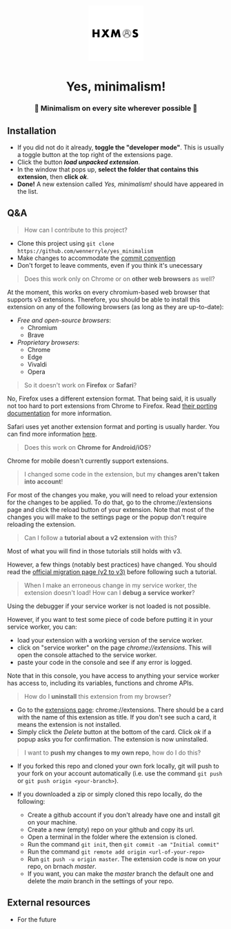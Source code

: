 <div align="center">
    <img src="https://raw.githubusercontent.com/SimGus/chrome-addon-v3-starter/master/logo/logo-128.png"/>
    <h1>Yes, minimalism!</h1>
    <h3>🚀 Minimalism on every site wherever possible 🚀</h3>
</div>


## Installation
- If you did not do it already, **toggle the "developer mode"**. This is usually a toggle button at the top right of the extensions page.
- Click the button **_load unpacked extension_**.
- In the window that pops up, **select the folder that contains this extension**, then **click _ok_**.
- **Done!** A new extension called _Yes, minimalism!_ should have appeared in the list.

## Q&A
> How can I contribute to this project?
- Clone this project using `git clone https://github.com/wennerryle/yes_minimalism`
- Make changes to accommodate the [commit convention](https://www.conventionalcommits.org/en/v1.0.0/)
- Don't forget to leave comments, even if you think it's unecessary

> Does this work only on Chrome or on **other web browsers** as well?

At the moment, this works on every chromium-based web browser that supports v3 extensions.
Therefore, you should be able to install this extension on any of the following browsers (as long as they are up-to-date):
- _Free and open-source browsers_:
    - Chromium
    - Brave
- _Proprietary browsers_:
    - Chrome
    - Edge
    - Vivaldi
    - Opera

> So it doesn't work on **Firefox** or **Safari**?

No, Firefox uses a different extension format. That being said, it is usually not too hard to port extensions from Chrome to Firefox.
Read [their porting documentation](https://extensionworkshop.com/documentation/develop/porting-a-google-chrome-extension/) for more information.

Safari uses yet another extension format and porting is usually harder.
You can find more information [here](https://bartsolutions.github.io/2020/11/20/safari-extension/).

> Does this work on **Chrome for Android/iOS**?

Chrome for mobile doesn't currently support extensions.

> I changed some code in the extension, but my **changes aren't taken into account**!

For most of the changes you make, you will need to reload your extension for the changes to be applied.
To do that, go to the chrome://extensions page and click the reload button of your extension.
Note that most of the changes you will make to the settings page or the popup don't require reloading the extension.

> Can I follow a **tutorial about a v2 extension** with this?

Most of what you will find in those tutorials still holds with v3.

However, a few things (notably best practices) have changed.
You should read the [official migration page (v2 to v3)](https://developer.chrome.com/docs/extensions/mv3/intro/mv3-migration/) before following such a tutorial.

> When I make an erroneous change in my service worker, the extension doesn't load! How can I **debug a service worker**?

Using the debugger if your service worker is not loaded is not possible.

However, if you want to test some piece of code before putting it in your service worker, you can:
- load your extension with a working version of the service worker.
- click on "service worker" on the page _chrome://extensions_. This will open the console attached to the service worker.
- paste your code in the console and see if any error is logged.

Note that in this console, you have access to anything your service worker has access to, including its variables, functions and chrome APIs.

> How do I **uninstall** this extension from my browser?

- Go to the [extensions page](chrome://extensions): chrome://extensions.
  There should be a card with the name of this extension as title.
  If you don't see such a card, it means the extension is not installed.
- Simply click the _Delete_ button at the bottom of the card. Click _ok_ if a popup asks you for confirmation. The extension is now uninstalled.

> I want to **push my changes to my own repo**, how do I do this?

- If you forked this repo and cloned your own fork locally, git will push to your fork on your account automatically (i.e. use the command `git push` or `git push origin <your-branch>`).

- If you downloaded a zip or simply cloned this repo locally, do the following:
    - Create a github account if you don't already have one and install git on your machine.
    - Create a new (empty) repo on your github and copy its url.
    - Open a terminal in the folder where the extension is cloned.
    - Run the command `git init`, then `git commit -am "Initial commit"`
    - Run the command `git remote add origin <url-of-your-repo>`
    - Run `git push -u origin master`. The extension code is now on your repo, on brnach _master_.
    - If you want, you can make the _master_ branch the default one and delete the _main_ branch in the settings of your repo.

## External resources
- For the future